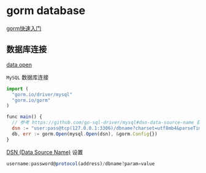 # gorm database

[gorm快速入门](https://gorm.io/zh_CN/docs/index.html#%E5%BF%AB%E9%80%9F%E5%85%A5%E9%97%A8)

## 数据库连接

[data open](https://gorm.io/zh_CN/docs/connecting_to_the_database.html)

`MySQL` 数据库连接

```javascript
import (
  "gorm.io/driver/mysql"
  "gorm.io/gorm"
)

func main() {
  // 参考 https://github.com/go-sql-driver/mysql#dsn-data-source-name 获取详情
  dsn := "user:pass@tcp(127.0.0.1:3306)/dbname?charset=utf8mb4&parseTime=True&loc=Local"
  db, err := gorm.Open(mysql.Open(dsn), &gorm.Config{})
}
```

[DSN (Data Source Name)](https://github.com/go-sql-driver/mysql#dsn-data-source-name) 设置

```javascript
username:password@protocol(address)/dbname?param=value
```